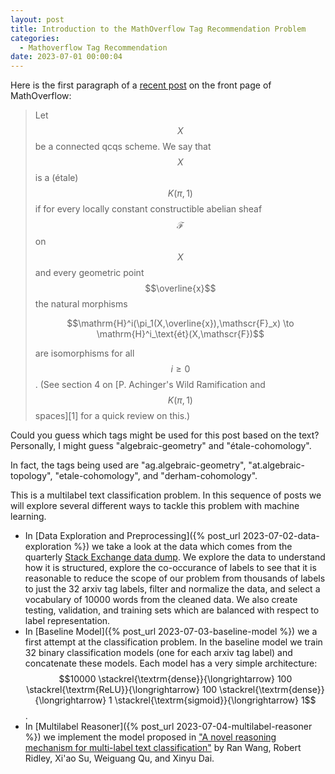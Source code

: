 ```yaml
---
layout: post
title: Introduction to the MathOverflow Tag Recommendation Problem
categories: 
  - Mathoverflow Tag Recommendation
date: 2023-07-01 00:00:04
---
```


Here is the first paragraph of a [recent post](https://mathoverflow.net/q/450133/1106) on the front page of MathOverflow:

>Let $$X$$ be a connected qcqs scheme. We say that $$X$$ is a (étale) $$K(\pi,1)$$ if for every locally constant constructible abelian sheaf $$\mathscr{F}$$ on $$X$$ and every geometric point $$\overline{x}$$ the natural morphisms
>
>$$\mathrm{H}^i(\pi_1(X,\overline{x}),\mathscr{F}_x) \to \mathrm{H}^i_\text{ét}(X,\mathscr{F})$$
>
>are isomorphisms for all $$i\geq 0$$. (See section 4 on \[P. Achinger's Wild Ramification and $$K(\pi,1)$$ spaces\]\[1\] for a quick review on this.)

Could you guess which tags might be used for this post based on the text?  Personally, I might guess "algebraic-geometry" and "étale-cohomology".

In fact, the tags being used are "ag.algebraic-geometry", "at.algebraic-topology", "etale-cohomology", and "derham-cohomology".

This is a multilabel text classification problem.  In this sequence of posts we will explore several different ways to tackle this problem with machine learning.

- In [Data Exploration and Preprocessing]({% post_url 2023-07-02-data-exploration %})
 we take a look at the data which comes from the quarterly [Stack Exchange data dump](https://archive.org/details/stackexchange).  We explore the data to understand how it is structured, explore the co-occurance of labels to see that it is reasonable to reduce the scope of our problem from thousands of labels to just the 32 arxiv tag labels, filter and normalize the data, and select a vocabulary of 10000 words from the cleaned data. We also create testing, validation, and training sets which are balanced with respect to label representation.
- In [Baseline Model]({% post_url 2023-07-03-baseline-model %}) we a first attempt at the classification problem.  In the baseline model we train 32 binary classification models (one for each arxiv tag label) and concatenate these models.  Each model has a very simple architecture:  $$10000 \stackrel{\textrm{dense}}{\longrightarrow} 100 \stackrel{\textrm{ReLU}}{\longrightarrow} 100 \stackrel{\textrm{dense}}{\longrightarrow} 1 \stackrel{\textrm{sigmoid}}{\longrightarrow} 1$$.
- In [Multilabel Reasoner]({% post_url 2023-07-04-multilabel-reasoner %}) we implement the model proposed in ["A novel reasoning mechanism for multi-label text classification"](https://doi.org/10.1016/j.ipm.2020.102441) by Ran Wang, Robert Ridley, Xi'ao Su, Weiguang Qu, and Xinyu Dai.
